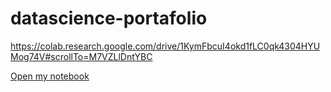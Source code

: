 # datascience-portafolio

https://colab.research.google.com/drive/1KymFbcuI4okd1fLC0qk4304HYUMog74V#scrollTo=M7VZLlDntYBC

[Open my notebook](https://colab.research.google.com/drive/1KymFbcuI4okd1fLC0qk4304HYUMog74V?usp=sharing)
